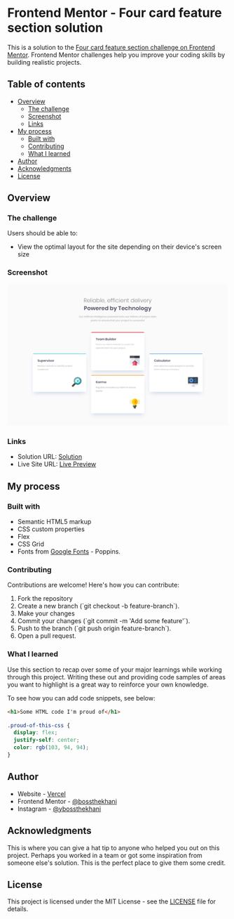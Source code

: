 # Frontend Mentor - Four card feature section solution

This is a solution to the [Four card feature section challenge on Frontend Mentor](https://www.frontendmentor.io/challenges/four-card-feature-section-weK1eFYK). Frontend Mentor challenges help you improve your coding skills by building realistic projects. 

## Table of contents

- [Overview](#overview)
  - [The challenge](#the-challenge)
  - [Screenshot](#screenshot)
  - [Links](#links)
- [My process](#my-process)
  - [Built with](#built-with)
   - [Contributing](#contributing)
  - [What I learned](#what-i-learned)
- [Author](#author)
- [Acknowledgments](#acknowledgments)
- [License](#License)


## Overview

### The challenge

Users should be able to:

- View the optimal layout for the site depending on their device's screen size

### Screenshot

![](./design/desktop-design.jpg)


### Links

- Solution URL: [Solution](https://github.com/bossthekhani/four_card_feature_section)
- Live Site URL: [Live Preview](https://your-live-site-url.com)

## My process

### Built with

- Semantic HTML5 markup
- CSS custom properties
- Flex
- CSS Grid
- Fonts from [Google Fonts](https://fonts.google.com/) - Poppins.

### Contributing
Contributions are welcome! Here's how you can contribute:

<ol>
  <li>Fork the repository</li>
  <li>Create a new branch (`git checkout -b feature-branch`).</li>
  <li>Make your changes</li>
  <li>Commit your changes (`git commit -m 'Add some feature'`).</li>
  <li>Push to the branch (`git push origin feature-branch`).</li>
  <li>Open a pull request.</li>
</ol>

### What I learned

Use this section to recap over some of your major learnings while working through this project. Writing these out and providing code samples of areas you want to highlight is a great way to reinforce your own knowledge.

To see how you can add code snippets, see below:

```html
<h1>Some HTML code I'm proud of</h1>
```
```css
.proud-of-this-css {
  display: flex;
  justify-self: center;
  color: rgb(103, 94, 94);
}
```


## Author

- Website - [Vercel](https://www.your-site.com)
- Frontend Mentor - [@bossthekhani](https://www.frontendmentor.io/profile/bossthekhani)
- Instagram - [@ybossthekhani](https://www.instagram.com/bossthekhani)


## Acknowledgments

This is where you can give a hat tip to anyone who helped you out on this project. Perhaps you worked in a team or got some inspiration from someone else's solution. This is the perfect place to give them some credit.

## License

This project is licensed under the MIT License - see the [LICENSE](LICENSE) file for details.
